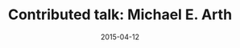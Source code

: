 ---
title: Contributed talk&#58; Michael E. Arth
layout: default
date: 2015-04-12
img: ../people/michael.png
link: speakers/arth
category: Speakers
description: |
 <p class="lead">UNICE global brain project: Creating a global, independent, public-policy answer-engine that will facilitate governance, while preparing for and reducing the dangers of Artificial General Intelligence.</p>
---